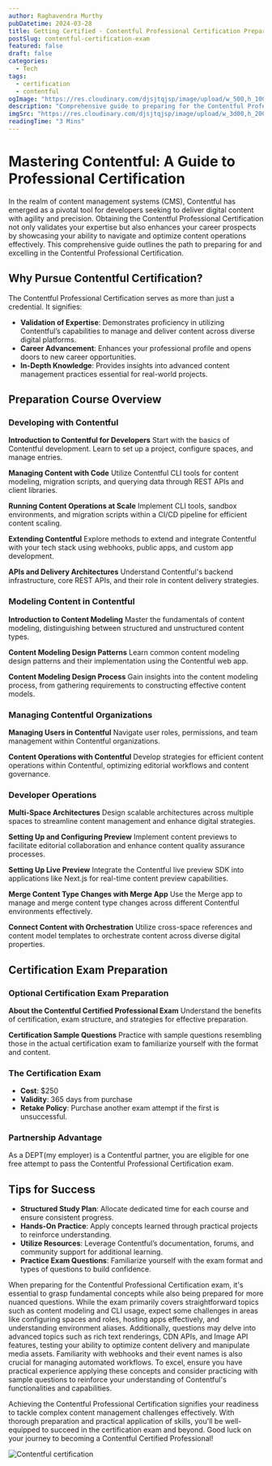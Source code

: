 ```yaml
---
author: Raghavendra Murthy
pubDatetime: 2024-03-28
title: Getting Certified - Contentful Professional Certification Preparation
postSlug: contentful-certification-exam
featured: false
draft: false
categories:
  - Tech
tags:
  - certification
  - contentful
ogImage: "https://res.cloudinary.com/djsjtqjsp/image/upload/w_500,h_100/v1719931949/raghavendra-murthy-blog/travel/contentful/Screenshot_2024-07-02_155136_p0mqn8.png"
description: "Comprehensive guide to preparing for the Contentful Professional Certification. Learn about key topics, course recommendations, and exam tips to become a certified Contentful expert"
imgSrc: "https://res.cloudinary.com/djsjtqjsp/image/upload/w_3d00,h_200/v1719931949/raghavendra-murthy-blog/travel/contentful/Screenshot_2024-07-02_155136_p0mqn8.png"
readingTime: "3 Mins"
---
```


# Mastering Contentful: A Guide to Professional Certification

In the realm of content management systems (CMS), Contentful has emerged as a pivotal tool for developers seeking to deliver digital content with agility and precision. Obtaining the Contentful Professional Certification not only validates your expertise but also enhances your career prospects by showcasing your ability to navigate and optimize content operations effectively. This comprehensive guide outlines the path to preparing for and excelling in the Contentful Professional Certification.

## Why Pursue Contentful Certification?

The Contentful Professional Certification serves as more than just a credential. It signifies:

- **Validation of Expertise**: Demonstrates proficiency in utilizing Contentful’s capabilities to manage and deliver content across diverse digital platforms.
- **Career Advancement**: Enhances your professional profile and opens doors to new career opportunities.
- **In-Depth Knowledge**: Provides insights into advanced content management practices essential for real-world projects.

## Preparation Course Overview

### Developing with Contentful

**Introduction to Contentful for Developers**
Start with the basics of Contentful development. Learn to set up a project, configure spaces, and manage entries.

**Managing Content with Code**
Utilize Contentful CLI tools for content modeling, migration scripts, and querying data through REST APIs and client libraries.

**Running Content Operations at Scale**
Implement CLI tools, sandbox environments, and migration scripts within a CI/CD pipeline for efficient content scaling.

**Extending Contentful**
Explore methods to extend and integrate Contentful with your tech stack using webhooks, public apps, and custom app development.

**APIs and Delivery Architectures**
Understand Contentful's backend infrastructure, core REST APIs, and their role in content delivery strategies.

### Modeling Content in Contentful

**Introduction to Content Modeling**
Master the fundamentals of content modeling, distinguishing between structured and unstructured content types.

**Content Modeling Design Patterns**
Learn common content modeling design patterns and their implementation using the Contentful web app.

**Content Modeling Design Process**
Gain insights into the content modeling process, from gathering requirements to constructing effective content models.

### Managing Contentful Organizations

**Managing Users in Contentful**
Navigate user roles, permissions, and team management within Contentful organizations.

**Content Operations with Contentful**
Develop strategies for efficient content operations within Contentful, optimizing editorial workflows and content governance.

### Developer Operations

**Multi-Space Architectures**
Design scalable architectures across multiple spaces to streamline content management and enhance digital strategies.

**Setting Up and Configuring Preview**
Implement content previews to facilitate editorial collaboration and enhance content quality assurance processes.

**Setting Up Live Preview**
Integrate the Contentful live preview SDK into applications like Next.js for real-time content preview capabilities.

**Merge Content Type Changes with Merge App**
Use the Merge app to manage and merge content type changes across different Contentful environments effectively.

**Connect Content with Orchestration**
Utilize cross-space references and content model templates to orchestrate content across diverse digital properties.

## Certification Exam Preparation

### Optional Certification Exam Preparation

**About the Contentful Certified Professional Exam**
Understand the benefits of certification, exam structure, and strategies for effective preparation.

**Certification Sample Questions**
Practice with sample questions resembling those in the actual certification exam to familiarize yourself with the format and content.

### The Certification Exam

- **Cost**: $250
- **Validity**: 365 days from purchase
- **Retake Policy**: Purchase another exam attempt if the first is unsuccessful.

### Partnership Advantage

As a DEPT(my employer) is a Contentful partner, you are eligible for one free attempt to pass the Contentful Professional Certification exam.

## Tips for Success

- **Structured Study Plan**: Allocate dedicated time for each course and ensure consistent progress.
- **Hands-On Practice**: Apply concepts learned through practical projects to reinforce understanding.
- **Utilize Resources**: Leverage Contentful’s documentation, forums, and community support for additional learning.
- **Practice Exam Questions**: Familiarize yourself with the exam format and types of questions to build confidence.

When preparing for the Contentful Professional Certification exam, it's essential to grasp fundamental concepts while also being prepared for more nuanced questions. While the exam primarily covers straightforward topics such as content modeling and CLI usage, expect some challenges in areas like configuring spaces and roles, hosting apps effectively, and understanding environment aliases. Additionally, questions may delve into advanced topics such as rich text renderings, CDN APIs, and Image API features, testing your ability to optimize content delivery and manipulate media assets. Familiarity with webhooks and their event names is also crucial for managing automated workflows. To excel, ensure you have practical experience applying these concepts and consider practicing with sample questions to reinforce your understanding of Contentful's functionalities and capabilities.

Achieving the Contentful Professional Certification signifies your readiness to tackle complex content management challenges effectively. With thorough preparation and practical application of skills, you'll be well-equipped to succeed in the certification exam and beyond. Good luck on your journey to becoming a Contentful Certified Professional!

![Contentful certification ](https://res.cloudinary.com/djsjtqjsp/image/upload//w_400/v1719932082/raghavendra-murthy-blog/travel/contentful/contentfulcertification_xgdlrp.png)
